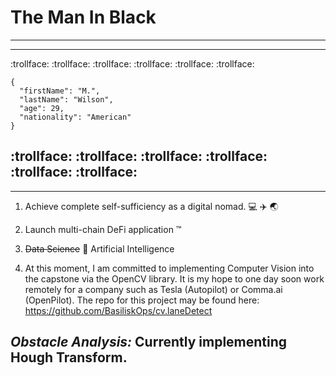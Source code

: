 # The Man In Black
---
---
:trollface: :trollface: :trollface: :trollface: :trollface: :trollface: 

```
{
  "firstName": "M.",
  "lastName": "Wilson",
  "age": 29,
  "nationality": "American"
}
```

:trollface: :trollface: :trollface: :trollface: :trollface: :trollface: 
---
---
1. Achieve complete self-sufficiency as a digital nomad. :computer: :airplane: :earth_asia:

2. Launch multi-chain DeFi application :tm:

3. ~~Data Science~~  :brain: Artificial Intelligence

4. At this moment, I am committed to implementing Computer Vision into the capstone via the OpenCV library. It is my hope to one day soon work remotely for a company such as Tesla (Autopilot) or Comma.ai (OpenPilot). The repo for this project may be found here: https://github.com/BasiliskOps/cv.laneDetect


## *Obstacle Analysis:* Currently implementing Hough Transform. 

